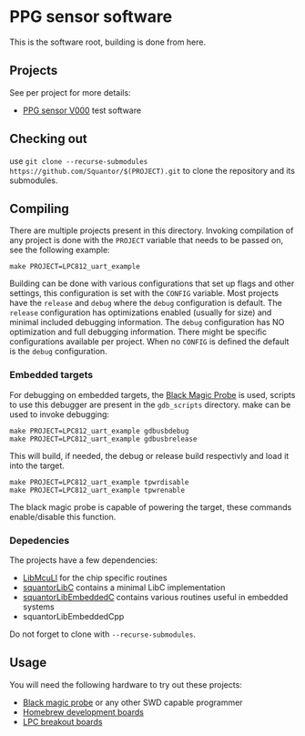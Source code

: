 # PPG sensor software
This is the software root, building is done from here.
## Projects
See per project for more details:
* [PPG sensor V000](https://github.com/Squantor/PPG_sensor_research/tree/master/software/PPG_sensor_V000) test software
## Checking out
use ```git clone --recurse-submodules https://github.com/Squantor/$(PROJECT).git``` to clone the repository and its submodules.
## Compiling
There are multiple projects present in this directory. Invoking compilation of any project is done with the ```PROJECT``` variable that needs to be passed on, see the following example:
```
make PROJECT=LPC812_uart_example
```
Building can be done with various configurations that set up flags and other settings, this configuration is set with the ```CONFIG``` variable. Most projects have the ```release``` and ```debug``` where the ```debug``` configuration is default.
The ```release``` configuration has optimizations enabled (usually for size) and minimal included debugging information. The ```debug``` configuration has NO optimization and full debugging information. There might be specific configurations available per project.  When no ```CONFIG``` is defined the default is the ```debug``` configuration.
### Embedded targets
For debugging on embedded targets, the [Black Magic Probe](https://github.com/blacksphere/blackmagic/wiki) is used, scripts to use this debugger are present in the ```gdb_scripts``` directory. make can be used to invoke debugging:
```
make PROJECT=LPC812_uart_example gdbusbdebug
make PROJECT=LPC812_uart_example gdbusbrelease
```
This will build, if needed, the debug or release build respectivly and load it into the target.
```
make PROJECT=LPC812_uart_example tpwrdisable
make PROJECT=LPC812_uart_example tpwrenable
```
The black magic probe is capable of powering the target, these commands enable/disable this function.
### Depedencies
The projects have a few dependencies:
* [LibMcuLl](https://github.com/Squantor/libMcuLL) for the chip specific routines
* [squantorLibC](https://github.com/Squantor/squantorLibC) contains a minimal LibC implementation
* [squantorLibEmbeddedC](https://github.com/Squantor/squantorLibEmbeddedC) contains various routines useful in embedded systems
* squantorLibEmbeddedCpp

Do not forget to clone with ```--recurse-submodules```.
## Usage
You will need the following hardware to try out these projects:
* [Black magic probe](https://github.com/blacksphere/blackmagic) or any other SWD capable programmer
* [Homebrew development boards](https://github.com/Squantor/squantorDevelBoards)
* [LPC breakout boards](https://github.com/Squantor/LPC-breakout-boards)

